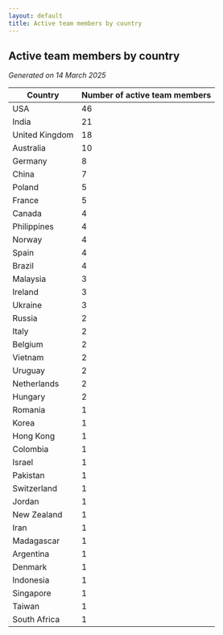 ```yaml
---
layout: default
title: Active team members by country
---
```

## Active team members by country
*Generated on 14 March 2025*

| Country | Number of active team members |
| --- | --- |
| USA | 46 |
| India | 21 |
| United Kingdom | 18 |
| Australia | 10 |
| Germany | 8 |
| China | 7 |
| Poland | 5 |
| France | 5 |
| Canada | 4 |
| Philippines | 4 |
| Norway | 4 |
| Spain | 4 |
| Brazil | 4 |
| Malaysia | 3 |
| Ireland | 3 |
| Ukraine | 3 |
| Russia | 2 |
| Italy | 2 |
| Belgium | 2 |
| Vietnam | 2 |
| Uruguay | 2 |
| Netherlands | 2 |
| Hungary | 2 |
| Romania | 1 |
| Korea | 1 |
| Hong Kong | 1 |
| Colombia | 1 |
| Israel | 1 |
| Pakistan | 1 |
| Switzerland | 1 |
| Jordan | 1 |
| New Zealand | 1 |
| Iran | 1 |
| Madagascar | 1 |
| Argentina | 1 |
| Denmark | 1 |
| Indonesia | 1 |
| Singapore | 1 |
| Taiwan | 1 |
| South Africa | 1 |
